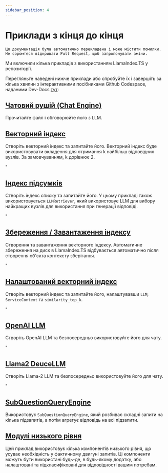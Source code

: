 ```yaml
---
sidebar_position: 4
---
```


# Приклади з кінця до кінця

`Ця документація була автоматично перекладена і може містити помилки. Не соромтеся відкривати Pull Request, щоб запропонувати зміни.`

Ми включили кілька прикладів з використанням LlamaIndex.TS у репозиторії.

Перегляньте наведені нижче приклади або спробуйте їх і завершіть за кілька хвилин з інтерактивними посібниками Github Codespace, наданими Dev-Docs [тут](https://codespaces.new/team-dev-docs/lits-dev-docs-playground?devcontainer_path=.devcontainer%2Fjavascript_ltsquickstart%2Fdevcontainer.json):

## [Чатовий рушій (Chat Engine)](https://github.com/run-llama/LlamaIndexTS/blob/main/examples/chatEngine.ts)

Прочитайте файл і обговорюйте його з LLM.

## [Векторний індекс](https://github.com/run-llama/LlamaIndexTS/blob/main/examples/vectorIndex.ts)

Створіть векторний індекс та запитайте його. Векторний індекс буде використовувати вкладення для отримання k найбільш відповідних вузлів. За замовчуванням, k дорівнює 2.

"

## [Індекс підсумків](https://github.com/run-llama/LlamaIndexTS/blob/main/examples/summaryIndex.ts)

Створіть індекс списку та запитайте його. У цьому прикладі також використовується `LLMRetriever`, який використовує LLM для вибору найкращих вузлів для використання при генерації відповіді.

"

## [Збереження / Завантаження індексу](https://github.com/run-llama/LlamaIndexTS/blob/main/examples/storageContext.ts)

Створення та завантаження векторного індексу. Автоматичне збереження на диск в LlamaIndex.TS відбувається автоматично після створення об'єкта контексту зберігання.

"

## [Налаштований векторний індекс](https://github.com/run-llama/LlamaIndexTS/blob/main/examples/vectorIndexCustomize.ts)

Створіть векторний індекс та запитайте його, налаштувавши `LLM`, `ServiceContext` та `similarity_top_k`.

"

## [OpenAI LLM](https://github.com/run-llama/LlamaIndexTS/blob/main/examples/openai.ts)

Створіть OpenAI LLM та безпосередньо використовуйте його для чату.

"

## [Llama2 DeuceLLM](https://github.com/run-llama/LlamaIndexTS/blob/main/examples/llamadeuce.ts)

Створіть Llama-2 LLM та безпосередньо використовуйте його для чату.

"

## [SubQuestionQueryEngine](https://github.com/run-llama/LlamaIndexTS/blob/main/examples/subquestion.ts)

Використовує `SubQuestionQueryEngine`, який розбиває складні запити на кілька підзапитів, а потім агрегує відповідь на всі підзапити.

## [Модулі низького рівня](https://github.com/run-llama/LlamaIndexTS/blob/main/examples/lowlevel.ts)

Цей приклад використовує кілька компонентів низького рівня, що усуває необхідність у фактичному двигуні запитів. Ці компоненти можуть бути використані будь-де, в будь-якому додатку, або налаштовані та підкласифіковані для відповідності вашим потребам.
